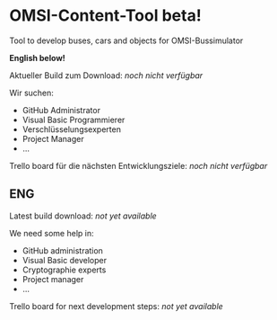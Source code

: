 # OMSI-Content-Tool beta!
Tool to develop buses, cars and objects for OMSI-Bussimulator

<b>English below!</b>

Aktueller Build zum Download: <i>noch nicht verfügbar</i>

Wir suchen:
- GitHub Administrator
- Visual Basic Programmierer
- Verschlüsselungsexperten
- Project Manager
- ...

Trello board für die nächsten Entwicklungsziele: <i>noch nicht verfügbar</i>

## ENG
Latest build download: <i>not yet available</i>

We need some help in:
- GitHub administration
- Visual Basic developer
- Cryptographie experts
- Project manager
- ...

Trello board for next development steps: <i>not yet available</i>
